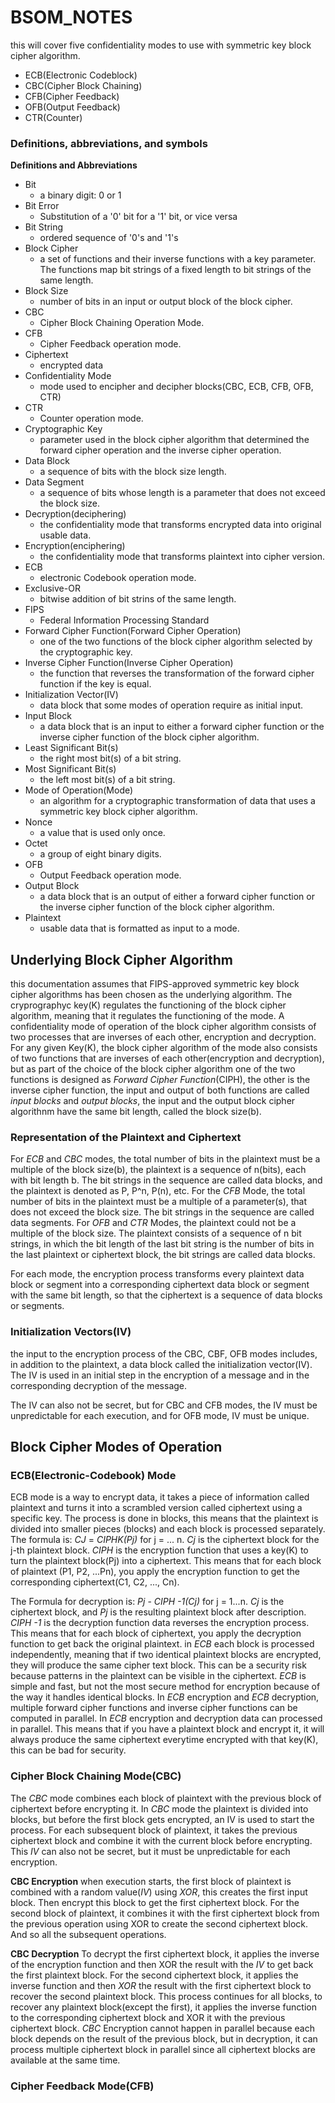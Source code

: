 # BSOM_NOTES

this will cover five confidentiality modes to use with symmetric key block cipher algorithm.

* ECB(Electronic Codeblock)
* CBC(Cipher Block Chaining)
* CFB(Cipher Feedback)
* OFB(Output Feedback)
* CTR(Counter)

### Definitions, abbreviations, and symbols

**Definitions and Abbreviations**

* Bit
  - a binary digit: 0 or 1
* Bit Error
  - Substitution of a '0' bit for a '1' bit, or vice versa
* Bit String
  - ordered sequence of '0's and '1's
* Block Cipher
  - a set of functions and their inverse functions with a key parameter. The functions map bit strings of a fixed length to bit strings of the same length.
* Block Size
  - number of bits in an input or output block of the block cipher.
* CBC
  - Cipher Block Chaining Operation Mode.
* CFB
  - Cipher Feedback operation mode.
* Ciphertext
  - encrypted data
* Confidentiality Mode
  - mode used to encipher and decipher blocks(CBC, ECB, CFB, OFB, CTR)
* CTR
  - Counter operation mode.
* Cryptographic Key
  - parameter used in the block cipher algorithm that determined the forward cipher operation and the inverse cipher operation.
* Data Block
  - a sequence of bits with the block size length.
* Data Segment
  - a sequence of bits whose length is a parameter that does not exceed the block size.
* Decryption(deciphering)
  - the confidentiality mode that transforms encrypted data into original usable data.
* Encryption(enciphering)
  - the confidentiality mode that transforms plaintext into cipher version.
* ECB
  - electronic Codebook operation mode.
* Exclusive-OR
  - bitwise addition of bit strins of the same length.
* FIPS
  - Federal Information Processing Standard
* Forward Cipher Function(Forward Cipher Operation)
  - one of the two functions of the block cipher algorithm selected by the cryptographic key.
* Inverse Cipher Function(Inverse Cipher Operation)
  - the function that reverses the transformation of the forward cipher function if the key is equal.
* Initialization Vector(IV)
  - data block that some modes of operation require as initial input.
* Input Block
  - a data block that is an input to either a forward cipher function or the inverse cipher function of the block cipher algorithm.
* Least Significant Bit(s)
  - the right most bit(s) of a bit string.
* Most Significant Bit(s)
  - the left most bit(s) of a bit string.
* Mode of Operation(Mode)
  - an algorithm for a cryptographic transformation of data that uses a symmetric key block cipher algorithm.
* Nonce
  - a value that is used only once.
* Octet
  - a group of eight binary digits.
* OFB
  - Output Feedback operation mode.
* Output Block
  - a data block that is an output of either a forward cipher function or the inverse cipher function of the block cipher algorithm.
* Plaintext
  - usable data that is formatted as input to a mode.


## Underlying Block Cipher Algorithm

this documentation assumes that FIPS-approved symmetric key block cipher algorithms has been chosen as the underlying algorithm.
The cryprographyc key(K) regulates the functioning of the block cipher algorithm, meaning that it regulates the functioning of the mode.
A confidentiality mode of operation of the block cipher algorithm consists of two processes that are inverses of each other, encryption and decryption.
For any given Key(K), the block cipher algorithm of the mode also consists of two functions that are inverses of each other(encryption and decryption), but as
part of the choice of the block cipher algorithm one of the two functions is designed as *Forward Cipher Function*(CIPH), the other is the inverse cipher function, 
the input and output of both functions are called *input blocks* and *output blocks*, the input and the output block cipher algorithnm have the same bit length, called the block size(b).


### Representation of the Plaintext and Ciphertext

For *ECB* and *CBC* modes, the total number of bits in the plaintext must be a multiple of the block size(b), the plaintext is a sequence of n(bits), each with bit length b. The bit strings in the sequence are called data blocks, and the plaintext is denoted as P, P^n, P(n), etc.
For the *CFB* Mode, the total number of bits in the plaintext must be a multiple of a parameter(s), that does not exceed the block size. The bit strings in the sequence are called data segments.
For *OFB* and *CTR* Modes, the plaintext could not be a multiple of the block size. The plaintext consists of a sequence of n bit strings, in which the bit length of the last bit string is the number of bits in the last plaintext or ciphertext block, the bit strings are called data blocks.

For each mode, the encryption process transforms every plaintext data block or segment into a corresponding ciphertext data block or segment with the same bit length, so that the ciphertext is a sequence of data blocks or segments. 

### Initialization Vectors(IV)

the input to the encryption process of the CBC, CBF, OFB modes includes, in addition to the plaintext, a data block called the initialization vector(IV).
The IV is used in an initial step in the encryption of a message and in the corresponding decryption of the message.

The IV can also not be secret, but for CBC and CFB modes, the IV must be unpredictable for each execution, and for OFB mode, IV must be unique.

## Block Cipher Modes of Operation

### ECB(Electronic-Codebook) Mode

ECB mode is a way to encrypt data, it takes a piece of information called plaintext and turns it into a scrambled version called ciphertext using a specific key.
The process is done in blocks, this means that the plaintext is divided into smaller pieces (blocks) and each block is processed separately.
The formula is: *CJ* = *CIPHK(Pj)* for j = ... n. *Cj* is the ciphertext block for the j-th plaintext block.
*CIPH* is the encryption function that uses a key(K) to turn the plaintext block(Pj) into a ciphertext. This means that for each block of plaintext (P1, P2, ...Pn), you apply the encryption function to get the corresponding ciphertext(C1, C2, ..., Cn).

The Formula for decryption is: *Pj* - *CIPH -1(Cj)* for j = 1...n.
*Cj* is the ciphertext block, and *Pj* is the resulting plaintext block after description.
*CIPH -1* is the decryption function data reverses the encryption process. This means that for each block of ciphertext, you apply the decryption function to get back the original plaintext.
in *ECB* each block is processed independently, meaning that if two identical plaintext blocks are encrypted, they will produce the same cipher text block. This can be a security risk because patterns in the plaintext can be visible in the ciphertext.
*ECB* is simple and fast, but not the most secure method for encryption because of the way it handles identical blocks.
In *ECB* encryption and *ECB* decryption, multiple forward cipher functions and inverse cipher functions can be computed in parallel.
In *ECB* encryption and decryption data can processed in parallel. This means that if you have a plaintext block and encrypt it, it will always produce the same ciphertext everytime encrypted with that key(K), this can be bad for security.


### Cipher Block Chaining Mode(CBC)

The *CBC* mode combines each block of plaintext with the previous block of ciphertext before encrypting it. In *CBC* mode the plaintext is divided into blocks, but before the first block gets encrypted, an IV is used to start the process. For each subsequent block of plaintext, it takes the previous ciphertext block and combine it with the current block before encrypting. This *IV* can also not be secret, but it must be unpredictable for each encryption.

**CBC Encryption**
when execution starts, the first block of plaintext is combined with a random value(*IV*) using *XOR*, this creates the first input block.
Then encrypt this block to get the first ciphertext block.
For the second block of plaintext, it combines it with the first ciphertext block from the previous operation using XOR to create the second ciphertext block.
And so all the subsequent operations.

**CBC Decryption**
To decrypt the first ciphertext block, it applies the inverse of the encryption function and then XOR the result with the *IV* to get back the first plaintext block.
For the second ciphertext block, it applies the inverse function and then *XOR* the result with the first ciphertext block to recover the second plaintext block.
This process continues for all blocks, to recover any plaintext block(except the first), it applies the inverse function to the corresponding ciphertext block and XOR it with the previous ciphertext block.
*CBC* Encryption cannot happen in parallel because each block depends on the result of the previous block, but in decryption, it can process multiple ciphertext block in parallel since all ciphertext blocks are available at the same time.

### Cipher Feedback Mode(CFB)
